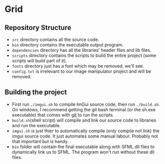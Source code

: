 # Grid

## Repository Structure
- `src` directory contains all the source code.
- `bin` directory contains the executable output program.
- `dependencies` directory has all the libraries' header files and lib files.
- `scripts` directory contains the scripts to build the entire project (some scripts will build part of it).
- `fonts` directory just has a font which may be removed, we'll see.
- `config.txt` is irrelevant to our image manipulator project and will be removed.

## Building the project
- First run `./imgui.sh` to compile ImGui source code, then run `./build.sh`. On windows, I recommend getting the git bash terminal (or the sh.exe executable) that comes with [git](https://git-scm.com/) to run the scripts.
- `build.sh`(shell script) will compile and link our source code to libraries and run the executable.
- `imgui.sh` is just thier to automatically compile (only compile not link) the imgui source code. It just automates some manual labour. Probably not that important but is handy.
- `bin` folder will contain the final executable along with SFML dll files to dynamically link us to SFML. The program won't run without these dll files.